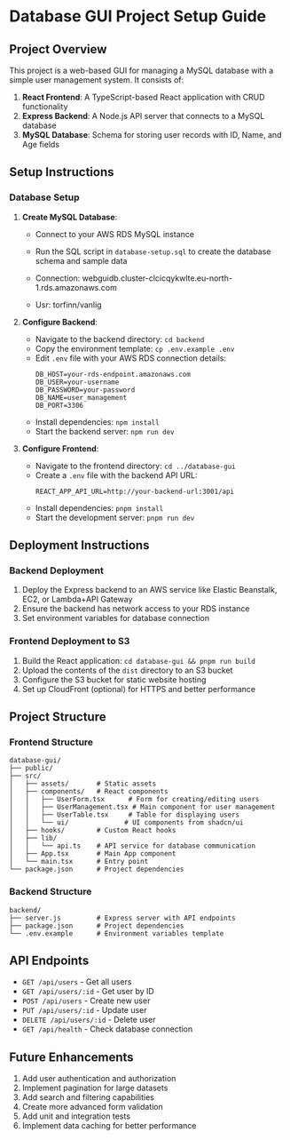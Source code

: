 # Database GUI Project Setup Guide

## Project Overview
This project is a web-based GUI for managing a MySQL database with a simple user management system. It consists of:

1. **React Frontend**: A TypeScript-based React application with CRUD functionality
2. **Express Backend**: A Node.js API server that connects to a MySQL database
3. **MySQL Database**: Schema for storing user records with ID, Name, and Age fields

## Setup Instructions

### Database Setup

1. **Create MySQL Database**:
   - Connect to your AWS RDS MySQL instance
   - Run the SQL script in `database-setup.sql` to create the database schema and sample data
  
   - Connection: webguidb.cluster-clcicqykwlte.eu-north-1.rds.amazonaws.com
   - Usr: torfinn/vanlig

2. **Configure Backend**:
   - Navigate to the backend directory: `cd backend`
   - Copy the environment template: `cp .env.example .env`
   - Edit `.env` file with your AWS RDS connection details:
     ```
     DB_HOST=your-rds-endpoint.amazonaws.com
     DB_USER=your-username
     DB_PASSWORD=your-password
     DB_NAME=user_management
     DB_PORT=3306
     ```
   - Install dependencies: `npm install`
   - Start the backend server: `npm run dev`

3. **Configure Frontend**:
   - Navigate to the frontend directory: `cd ../database-gui`
   - Create a `.env` file with the backend API URL:
     ```
     REACT_APP_API_URL=http://your-backend-url:3001/api
     ```
   - Install dependencies: `pnpm install`
   - Start the development server: `pnpm run dev`

## Deployment Instructions

### Backend Deployment
1. Deploy the Express backend to an AWS service like Elastic Beanstalk, EC2, or Lambda+API Gateway
2. Ensure the backend has network access to your RDS instance
3. Set environment variables for database connection

### Frontend Deployment to S3
1. Build the React application: `cd database-gui && pnpm run build`
2. Upload the contents of the `dist` directory to an S3 bucket
3. Configure the S3 bucket for static website hosting
4. Set up CloudFront (optional) for HTTPS and better performance

## Project Structure

### Frontend Structure
```
database-gui/
├── public/
├── src/
│   ├── assets/       # Static assets
│   ├── components/   # React components
│   │   ├── UserForm.tsx      # Form for creating/editing users
│   │   ├── UserManagement.tsx # Main component for user management
│   │   ├── UserTable.tsx     # Table for displaying users
│   │   └── ui/              # UI components from shadcn/ui
│   ├── hooks/        # Custom React hooks
│   ├── lib/          
│   │   └── api.ts    # API service for database communication
│   ├── App.tsx       # Main App component
│   └── main.tsx      # Entry point
└── package.json      # Project dependencies
```

### Backend Structure
```
backend/
├── server.js         # Express server with API endpoints
├── package.json      # Project dependencies
└── .env.example      # Environment variables template
```

## API Endpoints

- `GET /api/users` - Get all users
- `GET /api/users/:id` - Get user by ID
- `POST /api/users` - Create new user
- `PUT /api/users/:id` - Update user
- `DELETE /api/users/:id` - Delete user
- `GET /api/health` - Check database connection

## Future Enhancements

1. Add user authentication and authorization
2. Implement pagination for large datasets
3. Add search and filtering capabilities
4. Create more advanced form validation
5. Add unit and integration tests
6. Implement data caching for better performance

